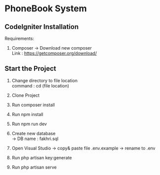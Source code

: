 # PhoneBook System

## CodeIgniter Installation

Requirements: 
1. Composer
-> Download new composer </br>
Link : https://getcomposer.org/download/


## Start the Project
1. Change directory to file location</br>
command : cd (file location)</br>

2. Clone Project </br>

2. Run composer install</br>

3. Run npm install</br>

4. Run npm run dev</br>

5. Create new database</br>
-> DB name : fakhri.sql

6. Open Visual Studio -> copy& paste file .env.example -> rename to .env</br>

7. Run php artisan key:generate</br>

8. Run php artisan serve</br>
